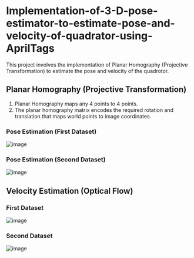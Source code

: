 # Implementation-of-3-D-pose-estimator-to-estimate-pose-and-velocity-of-quadrator-using-AprilTags
This project involves the implementation of Planar Homography (Projective Transformation) to estimate the pose and velocity of the quadrotor.

## Planar Homography (Projective Transformation)

1. Planar Homography maps any 4 points to 4 points.
2. The planar homography matrix encodes the required rotation and translation that maps world points to image coordinates.

### Pose Estimation (First Dataset)

![image](https://user-images.githubusercontent.com/69100847/169549144-808858b1-8092-4d99-a74c-021013018c5d.png)


### Pose Estimation (Second Dataset)

![image](https://user-images.githubusercontent.com/69100847/169549672-d490f475-dd81-4c46-a238-d5eb064c6a1d.png)


## Velocity Estimation (Optical Flow)

### First Dataset
![image](https://user-images.githubusercontent.com/69100847/169550392-7d1c448b-f95e-41ec-b31f-3b416a38a5f9.png)

### Second Dataset
![image](https://user-images.githubusercontent.com/69100847/169550466-aeb69432-1fd6-4721-b061-69968f3bc552.png)






